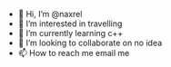 - 👋 Hi, I’m @naxrel
- 👀 I’m interested in travelling
- 🌱 I’m currently learning c++
- 💞️ I’m looking to collaborate on no idea
- 📫 How to reach me email me

<!---
naxrel/naxrel is a ✨ special ✨ repository because its `README.md` (this file) appears on your GitHub profile.
You can click the Preview link to take a look at your changes.
--->
